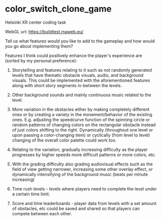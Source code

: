 # color_switch_clone_game
Helsinki XR center coding task

WebGL url: https://buildtest.maweb.eu/


Tell us what features would you like to add to the gameplay and how would you go about
implementing them? 

Features I think could positively enhance the player's experience are (sorted by my personal preference):

1. Storytelling and features relating to it such as not randomly generated levels that have thematic obstacle visuals, audio, and background visuals. This could be implemented with the aforementioned features along with short story segments in-between the levels.

3. Other background sounds and mainly continuous music related to the level.

2. More variation in the obstacles either by making completely different ones or by creating a variety in the movement/behavior of the existing ones. E.g. adjusting the speedcurve function of the spinning circle or random patterns of changing colors on the rectangular obstacle instead of just colors shifting to the right.  Dynamically (throughout one level or upon passing a color-changing item) or cyclically (from level to level) changing of the overall color palette could work too.

3. Relating to the variation, gradually increasing difficulty as the player progresses by higher speeds more difficult patterns or more colors, etc. 

4. With the grading difficulty also grading audiovisual effects such as the field of view getting narrower, increasing some other overlay effect, or dynamically intensifying of the background music (beats per minute increasing)

5. Time rush levels - levels where players need to complete the level under a certain time limit.

6.  Score and time leaderboards  - player data from levels with a set amount of obstacles, etc could be saved and shared so that players can compete between each other. 
